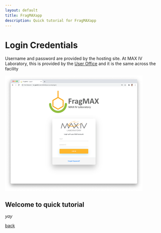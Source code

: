 ```yaml
---
layout: default
title: FragMAXapp
description: Quick tutorial for FragMAXapp
---
```


# Login Credentials

Username and password are provided by the hosting site. 
At MAX IV Laboratory, this is provided by the [User Office](https://duo.maxiv.lu.se/duo/) and it is the same across the facility

![FragMAXapp](https://raw.githubusercontent.com/FragMAX/fragmax.github.io/master/assets/img/login-pic.png)
## Welcome to quick tutorial

_yay_

[back](./)
